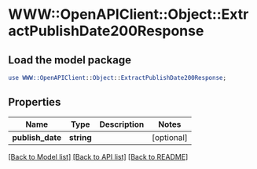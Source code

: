 # WWW::OpenAPIClient::Object::ExtractPublishDate200Response

## Load the model package
```perl
use WWW::OpenAPIClient::Object::ExtractPublishDate200Response;
```

## Properties
Name | Type | Description | Notes
------------ | ------------- | ------------- | -------------
**publish_date** | **string** |  | [optional] 

[[Back to Model list]](../README.md#documentation-for-models) [[Back to API list]](../README.md#documentation-for-api-endpoints) [[Back to README]](../README.md)


